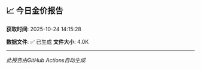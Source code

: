 ## 📈 今日金价报告

**获取时间**: 2025-10-24 14:15:28

**数据文件**: ✅ 已生成
**文件大小**: 4.0K

---
*此报告由GitHub Actions自动生成*
